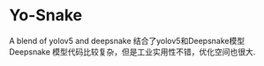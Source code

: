 # Yo-Snake
A blend of yolov5 and deepsnake
结合了yolov5和Deepsnake模型
Deepsnake 模型代码比较复杂，但是工业实用性不错，优化空间也很大.
